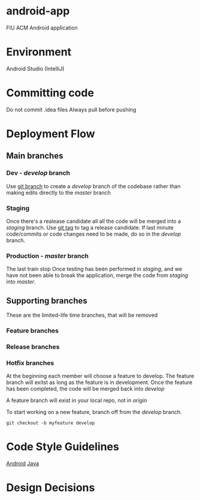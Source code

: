 android-app
===========

FIU ACM Android application

# Environment
Android Studio (IntelliJ)

# Committing code
Do not commit .idea files
Always pull before pushing

# Deployment Flow

## Main branches

### Dev - *develop* branch
Use  [git branch](http://git-scm.com/book/ch3-2.html) to create a *develop* branch of the codebase rather than making edits directly to the *master* branch
> 
>

### Staging
Once there's a realease candidate all all the code will be merged into a *staging* branch.
Use [git tag](http://git-scm.com/book/en/Git-Basics-Tagging) to tag a release candidate.
If last minute code/commits or code changes need to be made, do so in the *develop* branch.

### Production - *master* branch
The last train stop
Once testing has been performed in *staging*, and we have not been able to break the application, merge the code from *staging* into *master*.

## Supporting branches
These are the limited-life time branches, that will be removed

### Feature branches
### Release branches
### Hotfix branches

At the beginning each member will choose a feature to develop.
The feature branch will exitst as long as the feature is in development.
Once the feature has been completed, the code will be merged back into *develop*

A feature branch will exist in your local repo, not in *origin*

To start working on a new feature, branch off from the *develop* branch.

`git checkout -b myfeature develop`

# Code Style Guidelines

[Android](http://source.android.com/source/code-style.html)
[Java](https://google-styleguide.googlecode.com/svn/trunk/javaguide.html)

# Design Decisions
